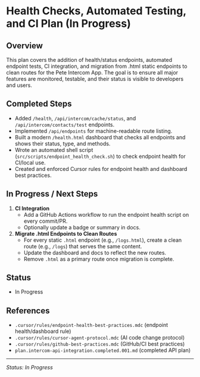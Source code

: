 # Health Checks, Automated Testing, and CI Plan (In Progress)

## Overview

This plan covers the addition of health/status endpoints, automated endpoint tests, CI integration, and migration from .html static endpoints to clean routes for the Pete Intercom App. The goal is to ensure all major features are monitored, testable, and their status is visible to developers and users.

## Completed Steps

- Added `/health`, `/api/intercom/cache/status`, and `/api/intercom/contacts/test` endpoints.
- Implemented `/api/endpoints` for machine-readable route listing.
- Built a modern `/health.html` dashboard that checks all endpoints and shows their status, type, and methods.
- Wrote an automated shell script (`src/scripts/endpoint_health_check.sh`) to check endpoint health for CI/local use.
- Created and enforced Cursor rules for endpoint health and dashboard best practices.

## In Progress / Next Steps

1. **CI Integration**
   - Add a GitHub Actions workflow to run the endpoint health script on every commit/PR.
   - Optionally update a badge or summary in docs.
2. **Migrate .html Endpoints to Clean Routes**
   - For every static `.html` endpoint (e.g., `/logs.html`), create a clean route (e.g., `/logs`) that serves the same content.
   - Update the dashboard and docs to reflect the new routes.
   - Remove `.html` as a primary route once migration is complete.

## Status

- In Progress

## References

- `.cursor/rules/endpoint-health-best-practices.mdc` (endpoint health/dashboard rule)
- `.cursor/rules/cursor-agent-protocol.mdc` (AI code change protocol)
- `.cursor/rules/github-best-practices.mdc` (GitHub/CI best practices)
- `plan.intercom-api-integration.completed.001.md` (completed API plan)

---

_Status: In Progress_
